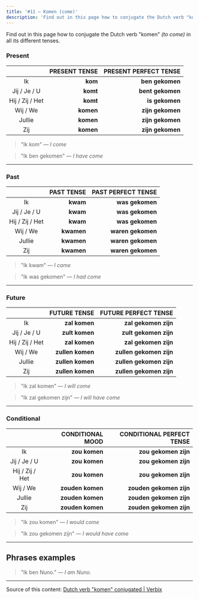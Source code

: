 ```yaml
---
title: '#11 — Komen (come)'
description: 'Find out in this page how to conjugate the Dutch verb "komen" (to come) in all its different tenses.'
---
```


Find out in this page how to conjugate the Dutch verb "komen" _(to come)_ in all its different tenses.

### Present

|                 | PRESENT TENSE | PRESENT PERFECT TENSE |
| :-------------: | ------------: | --------------------: |
|       Ik        |       **kom** |       **ben gekomen** |
|  Jij / Je / U   |      **komt** |      **bent gekomen** |
| Hij / Zij / Het |      **komt** |        **is gekomen** |
|    Wij / We     |     **komen** |      **zijn gekomen** |
|     Jullie      |     **komen** |      **zijn gekomen** |
|       Zij       |     **komen** |      **zijn gekomen** |

> "Ik kom"
> _— I come_

> "Ik ben gekomen"
> _— I have come_

---

### Past

|                 | PAST TENSE | PAST PERFECT TENSE |
| :-------------: | ---------: | -----------------: |
|       Ik        |   **kwam** |    **was gekomen** |
|  Jij / Je / U   |   **kwam** |    **was gekomen** |
| Hij / Zij / Het |   **kwam** |    **was gekomen** |
|    Wij / We     | **kwamen** |  **waren gekomen** |
|     Jullie      | **kwamen** |  **waren gekomen** |
|       Zij       | **kwamen** |  **waren gekomen** |

> "Ik kwam"
> _— I came_

> "Ik was gekomen"
> _— I had come_

---

### Future

|                 |     FUTURE TENSE |    FUTURE PERFECT TENSE |
| :-------------: | ---------------: | ----------------------: |
|       Ik        |    **zal komen** |    **zal gekomen zijn** |
|  Jij / Je / U   |   **zult komen** |   **zult gekomen zijn** |
| Hij / Zij / Het |    **zal komen** |    **zal gekomen zijn** |
|    Wij / We     | **zullen komen** | **zullen gekomen zijn** |
|     Jullie      | **zullen komen** | **zullen gekomen zijn** |
|       Zij       | **zullen komen** | **zullen gekomen zijn** |

> "Ik zal komen"
> _— I will come_

> "Ik zal gekomen zijn"
> _— I will have come_

---

### Conditional

|                 | CONDITIONAL MOOD | CONDITIONAL PERFECT TENSE |
| :-------------: | ---------------: | ------------------------: |
|       Ik        |    **zou komen** |      **zou gekomen zijn** |
|  Jij / Je / U   |    **zou komen** |      **zou gekomen zijn** |
| Hij / Zij / Het |    **zou komen** |      **zou gekomen zijn** |
|    Wij / We     | **zouden komen** |   **zouden gekomen zijn** |
|     Jullie      | **zouden komen** |   **zouden gekomen zijn** |
|       Zij       | **zouden komen** |   **zouden gekomen zijn** |

> "Ik zou komen"
> _— I would come_

> "Ik zou gekomen zijn"
> _— I would have come_

---

## Phrases examples

> "Ik ben Nuno."
> _— I am Nuno._

---

Source of this content: [Dutch verb "komen" conjugated | Verbix](https://verbix.com/webverbix/go.php?T1=komen&D1=24&H1=124)
